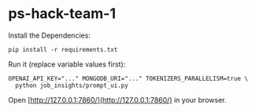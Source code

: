 # ps-hack-team-1

Install the Dependencies:

```shell
pip install -r requirements.txt
```

Run it (replace variable values first):

```shell
OPENAI_API_KEY="..." MONGODB_URI="..." TOKENIZERS_PARALLELISM=true \
  python job_insights/prompt_ui.py
```

Open [http://127.0.0.1:7860/](http://127.0.0.1:7860/) in your browser.
